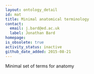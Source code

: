 ```yaml
---
layout: ontology_detail
id: mat
title: Minimal anatomical terminology
contact:
  email: j.bard@ed.ac.uk
  label: Jonathan Bard
homepage:
is_obsolete: true
activity_status: inactive
github_date_added: 2015-08-21
---
```


Minimal set of terms for anatomy
